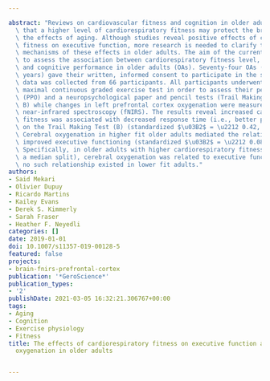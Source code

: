 ---
abstract: "Reviews on cardiovascular fitness and cognition in older adults suggest\
  \ that a higher level of cardiorespiratory fitness may protect the brain against\
  \ the effects of aging. Although studies reveal positive effects of cardiorespiratory\
  \ fitness on executive function, more research is needed to clarify the underlying\
  \ mechanisms of these effects in older adults. The aim of the current study was\
  \ to assess the association between cardiorespiratory fitness level, cerebral oxygenation,\
  \ and cognitive performance in older adults (OAs). Seventy-four OAs (68 \xB1 6.3\
  \ years) gave their written, informed consent to participate in the study. Complete\
  \ data was collected from 66 participants. All participants underwent a cycle ergometer\
  \ maximal continuous graded exercise test in order to assess their peak power output\
  \ (PPO) and a neuropsychological paper and pencil tests (Trail Making Test A and\
  \ B) while changes in left prefrontal cortex oxygenation were measured with functional\
  \ near-infrared spectroscopy (fNIRS). The results reveal increased cardiorespiratory\
  \ fitness was associated with decreased response time (i.e., better performance)\
  \ on the Trail Making Test (B) (standardized $\u03B2$ = \u2212 0.42, p < 0.05).\
  \ Cerebral oxygenation in higher fit older adults mediated the relationship with\
  \ improved executive functioning (standardized $\u03B2$ = \u2212 0.08, p < 0.05).\
  \ Specifically, in older adults with higher cardiorespiratory fitness (based on\
  \ a median split), cerebral oxygenation was related to executive functioning but\
  \ no such relationship existed in lower fit adults."
authors:
- Said Mekari
- Olivier Dupuy
- Ricardo Martins
- Kailey Evans
- Derek S. Kimmerly
- Sarah Fraser
- Heather F. Neyedli
categories: []
date: 2019-01-01
doi: 10.1007/s11357-019-00128-5
featured: false
projects:
- brain-fnirs-prefrontal-cortex
publication: '*GeroScience*'
publication_types:
- '2'
publishDate: 2021-03-05 16:32:21.306767+00:00
tags:
- Aging
- Cognition
- Exercise physiology
- Fitness
title: The effects of cardiorespiratory fitness on executive function and prefrontal
  oxygenation in older adults

---
